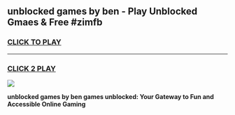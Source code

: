 
## unblocked games by ben - Play Unblocked Gmaes & Free #zimfb
<h3>
<a href="https://premium.freeplayer.one?title=unblocked_games_by_ben&ref=03M">CLICK TO PLAY</a></h3>
<hr>

<h3>
<a href="https://premium.freeplayer.one?title=unblocked_games_by_ben&ref=03M">CLICK 2 PLAY</a>
  
</h3>

<a href="https://premium.freeplayer.one?title=unblocked_games_by_ben&ref=03M"><img src="https://clearcache.store/games.png"></a>


**unblocked games by ben games unblocked: Your Gateway to Fun and Accessible Online Gaming**
